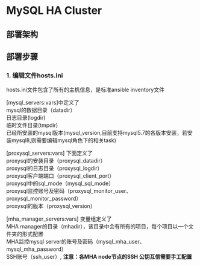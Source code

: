 # MySQL HA Cluster

## 部署架构


## 部署步骤
### 1. 编辑文件hosts.ini  
hosts.ini文件包含了所有的主机信息，是标准ansible inventory文件  

[mysql_servers:vars]中定义了  
mysql的数据目录（datadir）  
日志目录(logdir)  
临时文件目录(tmpdir)  
已经所安装的mysql版本(mysql_version,目前支持mysql5.7的各版本安装，若安装mysql8,则需要编辑mysql角色下的相关task)



[proxysql_servers:vars] 下面定义了  
proxysql的安装目录（proxysql_datadir）  
proxysql的日志目录（proxysql_logdir）   
proxysql客户端端口（proxysql_client_port）  
proxysql中的sql_mode（mysql_sql_mode）  
proxysql监控账号及密码（proxysql_monitor_user、proxysql_monitor_password）  
proxysql的版本（proxysql_version）  

[mha_manager_servers:vars] 变量组定义了  
MHA manager的目录（mhadir），该目录中会有所有的项目，每个项目以一个文件夹的形式配置  
MHA监控mysql server的账号及密码（mysql_mha_user、mysql_mha_password）  
SSH账号（ssh_user）, **注意：各MHA node节点的SSH 公钥互信需要手工配置**  
